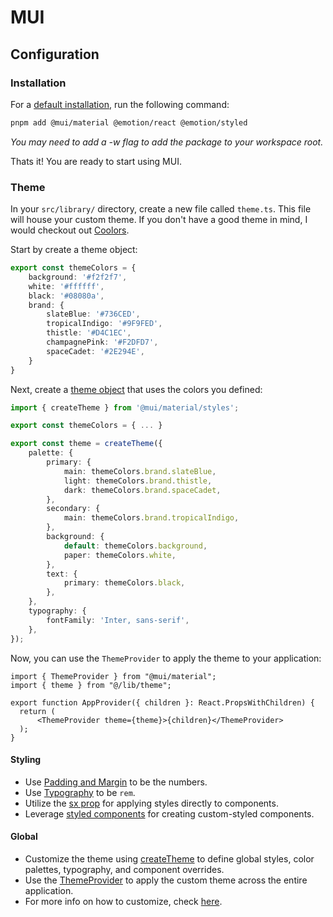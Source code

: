 # MUI

## Configuration

### Installation

For a [default installation](https://mui.com/material-ui/getting-started/installation/), run the following command:

```bash
pnpm add @mui/material @emotion/react @emotion/styled
```

*You may need to add a -w flag to add the package to your workspace root.*

Thats it! You are ready to start using MUI.

### Theme 

In your `src/library/` directory, create a new file called `theme.ts`. This file will house your custom theme. If you don't have a good theme in mind, I would checkout out [Coolors](https://coolors.co/).

Start by create a theme object: 
    
```ts
export const themeColors = {
    background: '#f2f2f7',
    white: '#ffffff',
    black: '#08080a',
    brand: {
        slateBlue: '#736CED',
        tropicalIndigo: '#9F9FED',
        thistle: '#D4C1EC',
        champagnePink: '#F2DFD7',
        spaceCadet: '#2E294E',
    }
}
```

Next, create a [theme object](https://mui.com/material-ui/customization/theming/) that uses the colors you defined:

```ts
import { createTheme } from '@mui/material/styles';

export const themeColors = { ... }

export const theme = createTheme({
    palette: {
        primary: {
            main: themeColors.brand.slateBlue,
            light: themeColors.brand.thistle,
            dark: themeColors.brand.spaceCadet,
        },
        secondary: {
            main: themeColors.brand.tropicalIndigo,
        },
        background: {
            default: themeColors.background,
            paper: themeColors.white,
        },
        text: {
            primary: themeColors.black,
        },
    },
    typography: {
        fontFamily: 'Inter, sans-serif',
    },
});
```

Now, you can use the `ThemeProvider` to apply the theme to your application:

```tsx
import { ThemeProvider } from "@mui/material";
import { theme } from "@/lib/theme";

export function AppProvider({ children }: React.PropsWithChildren) {
  return (
      <ThemeProvider theme={theme}>{children}</ThemeProvider>
  );
}
```

#### Styling 

- Use [Padding and Margin](https://mui.com/system/spacing/) to be the numbers.
- Use [Typography](https://mui.com/system/typography/) to be `rem`.
- Utilize the [sx prop](https://mui.com/system/the-sx-prop/) for applying styles directly to components.
- Leverage [styled components](https://mui.com/system/styled/) for creating custom-styled components.

#### Global

- Customize the theme using [createTheme](https://mui.com/material-ui/customization/theming/#createtheme-options-args-theme) to define global styles, color palettes, typography, and component overrides.
- Use the [ThemeProvider](https://mui.com/material-ui/customization/theming/#themeprovider) to apply the custom theme across the entire application.
- For more info on how to customize, check [here](https://mui.com/material-ui/customization/how-to-customize/).